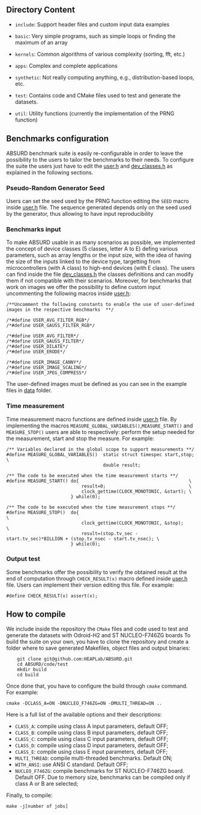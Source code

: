 
## Directory Content
- `include`: Support header files and custom input data examples

- `basic`: Very simple programs, such as simple loops or finding the maximum of an array
- `kernels`: Common algorithms of various complexity (sorting, fft, etc.)
- `apps`: Complex and complete applications
- `synthetic`: Not really computing anything, e.g., distribution-based loops, etc.
- `test`: Contains code and CMake files used to test and generate the datasets.
- `util`: Utility functions (currently the implementation of the PRNG function)

## Benchmarks configuration
ABSURD benchmark suite is easily re-configurable in order to leave the possibility to the users to tailor the benchmarks to their needs.
To configure the suite the users just have to edit the [user.h](include/user.h) and [dev_classes.h](include/dev_classes.h) as explained in the following sections.

### Pseudo-Random Generator Seed
Users can set the seed used by the PRNG function editing the `SEED` macro inside [user.h](include/user.h) file. The sequence generated depends only on the seed used by the generator, thus allowing to have input reproducibility

### Benchmarks input
To make ABSURD usable in as many scenarios as possible, we implemented the concept of device classes (5 classes, letter A to E) defing various parameters, such as array lengths or the input size, with the idea of ​​having the size of the inputs linked to the device type, targetting from microcontrollers (with A class) to high-end devices (with E class). 
The users can find inside the file [dev_classes.h](include/dev_classes.h) the classes definitions and can modify them if not compatible with their scenarios.
Moreover, for benchmarks that work on images we offer the possibility to define custom input uncommenting the following macros inside [user.h](include/user.h):
```
/**Uncomment the following constants to enable the use of user-defined images in the respective benchmarks  **/

/*#define USER_AVG_FILTER_RGB*/
/*#define USER_GAUSS_FILTER_RGB*/

/*#define USER_AVG_FILTER*/
/*#define USER_GAUSS_FILTER*/
/*#define USER_DILATE*/
/*#define USER_ERODE*/

/*#define USER_IMAGE_CANNY*/
/*#define USER_IMAGE_SCALING*/
/*#define USER_JPEG_COMPRESS*/
``` 
The user-defined images must be defined as you can see in the example files in [data](include/data) folder.

### Time measurement
Time measurement macro functions are defined inside [user.h](include/user.h) file.
By implementing the macros `MEASURE_GLOBAL_VARIABLES()`,`MEASURE_START()` and `MEASURE_STOP()` users are able to respectively: perform the setup needed for the measurement, start and stop the measure.
For example:
```
/** Variables declared in the global scope to support measurements **/
#define MEASURE_GLOBAL_VARIABLES()  static struct timespec start,stop; \
                                    double result;

/** The code to be executed when the time measurement starts **/
#define MEASURE_START() do{                                         \
                            result=0;                               \
                            clock_gettime(CLOCK_MONOTONIC, &start); \
                        } while(0);

/** The code to be executed when the time measurement stops **/
#define MEASURE_STOP()  do{                                                                               \
                            clock_gettime(CLOCK_MONOTONIC, &stop);                                        \
                            result=(stop.tv_sec - start.tv_sec)*BILLION + (stop.tv_nsec - start.tv_nsec); \
                        } while(0);
```
### Output test
Some benchmarks offer the possibility to verify the obtained result at the end of computation through `CHECK_RESULT(x)` macro defined inside [user.h](include/user.h) file. Users can implement their version editing this file.
For example:
```
#define CHECK_RESULT(x) assert(x);
```  
## How to compile
We include inside the repository the `CMake` files and code used to test and generate the datasets with Odroid-H2 and ST NUCLEO-F746ZG boards
To build the suite on your own, you have to clone the repository and create a folder where to save generated Makefiles, object files and output binaries:
```
    git clone git@github.com:HEAPLab/ABSURD.git
    cd ABSURD/code/test
    mkdir build
    cd build
```
Once done that, you have to configure the build through `cmake` command. For example:
```
cmake -DCLASS_A=ON -DNUCLEO_F746ZG=ON -DMULTI_THREAD=ON ..
```
Here is a full list of the available options and their descriptions:
- `CLASS_A`: compile using class A input parameters, default OFF;
- `CLASS_B`: compile using class B input parameters, default OFF;
- `CLASS_C`: compile using class C input parameters, default OFF;
- `CLASS_D`: compile using class D input parameters, default OFF;
- `CLASS_E`: compile using class E input parameters, default OFF;
- `MULTI_THREAD`: compile multi-threaded benchmarks. Default ON;
- `WITH_ANSI`: use ANSI C standard. Default OFF;
- `NUCLEO_F746ZG`: compile benchmarks for ST NUCLEO-F746ZG board. Default OFF. Due to memory size, benchmarks can be compiled only if class A or B are selected;

Finally, to compile:
```
make -j[number of jobs]
```
